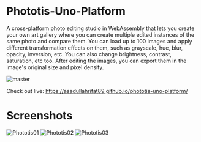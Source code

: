 # Phototis-Uno-Platform
A cross-platform photo editing studio in WebAssembly that lets you create your own art gallery where you can create multiple edited instances of the same photo and compare them. You can load up to 100 images and apply different transformation effects on them, such as grayscale, hue, blur, opacity, inversion, etc. You can also change brightness, contrast, saturation, etc too. After editing the images, you can export them in the image's original size and pixel density.

![master](https://github.com/asadullahrifat89/Phototis-Uno-Platform/actions/workflows/main.yml/badge.svg)

Check out live: https://asadullahrifat89.github.io/phototis-uno-platform/

# Screenshots

![Phototis01](https://user-images.githubusercontent.com/25480176/183196084-f954606d-101c-419e-851a-0fd445b37b7f.PNG)
![Phototis02](https://user-images.githubusercontent.com/25480176/183196181-0a00e03e-0199-4cef-92f1-69861721f1ef.PNG)
![Phototis03](https://user-images.githubusercontent.com/25480176/183196276-bfbe9ce6-9aa0-426c-a0b8-4d6f58bba6ac.PNG)
